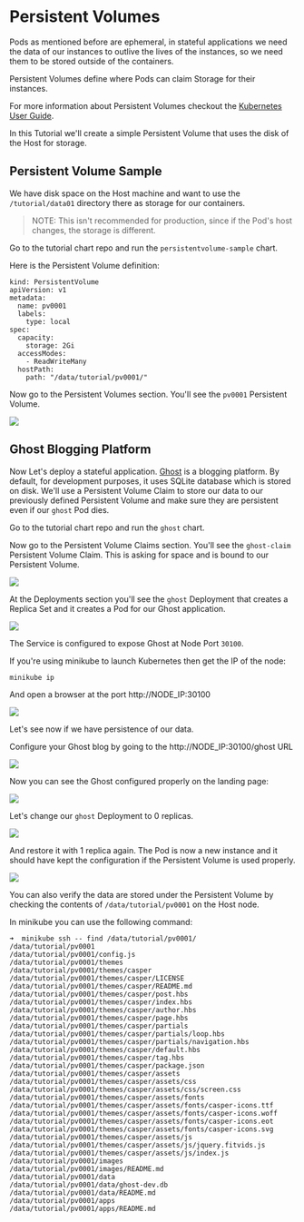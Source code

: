 # Persistent Volumes

Pods as mentioned before are ephemeral, in stateful applications we need the data of our instances to outlive the lives of the instances, so we need them to be stored outside of the containers.

Persistent Volumes define where Pods can claim Storage for their instances.

For more information about Persistent Volumes checkout the [Kubernetes User Guide](http://kubernetes.io/docs/user-guide/persistent-volumes/).

In this Tutorial we'll create a simple Persistent Volume that uses the disk of the Host for storage.

## Persistent Volume Sample

We have disk space on the Host machine and want to use the `/tutorial/data01` directory there as storage for our containers.

> NOTE: This isn't recommended for production, since if the Pod's host changes, the storage is different.

Go to the tutorial chart repo and run the `persistentvolume-sample` chart.

Here is the Persistent Volume definition:

```
kind: PersistentVolume
apiVersion: v1
metadata:
  name: pv0001
  labels:
    type: local
spec:
  capacity:
    storage: 2Gi
  accessModes:
    - ReadWriteMany
  hostPath:
    path: "/data/tutorial/pv0001/"

```

Now go to the Persistent Volumes section. You'll see the `pv0001` Persistent Volume.

![](/assets/persistent-volumes.png)

## Ghost Blogging Platform

Now Let's deploy a stateful application. [Ghost](https://ghost.org/) is a blogging platform. By default, for development purposes, it uses SQLite database which is stored on disk. We'll use a Persistent Volume Claim to store our data to our previously defined Persistent Volume and make sure they are persistent even if our `ghost` Pod dies.

Go to the tutorial chart repo and run the `ghost` chart.

Now go to the Persistent Volume Claims section. You'll see the `ghost-claim` Persistent Volume Claim. This is asking for space and is bound to our Persistent Volume.

![](/assets/persistent-volume-claim.png)

At the Deployments section you'll see the `ghost` Deployment that creates a Replica Set and it creates a Pod for our Ghost application.

![](/assets/Ghost.png)

The Service is configured to expose Ghost at Node Port `30100`.

If you're using minikube to launch Kubernetes then get the IP of the node:

```
minikube ip
```

And open a browser at the port http://NODE_IP:30100

![](/assets/Ghost-browser.png)

Let's see now if we have persistence of our data.

Configure your Ghost blog by going to the http://NODE_IP:30100/ghost URL

![](/assets/Ghost-setup.png)

Now you can see the Ghost configured properly on the landing page:

![](/assets/Ghost-configured.png)

Let's change our `ghost` Deployment to 0 replicas.

![](/assets/Ghost-stopping.png)

And restore it with 1 replica again. The Pod is now a new instance and it should have kept the configuration if the Persistent Volume is used properly.

![](/assets/Ghost-configured.png)

You can also verify the data are stored under the Persistent Volume by checking the contents of `/data/tutorial/pv0001` on the Host node.

In minikube you can use the following command:

```
➜  minikube ssh -- find /data/tutorial/pv0001/
/data/tutorial/pv0001
/data/tutorial/pv0001/config.js
/data/tutorial/pv0001/themes
/data/tutorial/pv0001/themes/casper
/data/tutorial/pv0001/themes/casper/LICENSE
/data/tutorial/pv0001/themes/casper/README.md
/data/tutorial/pv0001/themes/casper/post.hbs
/data/tutorial/pv0001/themes/casper/index.hbs
/data/tutorial/pv0001/themes/casper/author.hbs
/data/tutorial/pv0001/themes/casper/page.hbs
/data/tutorial/pv0001/themes/casper/partials
/data/tutorial/pv0001/themes/casper/partials/loop.hbs
/data/tutorial/pv0001/themes/casper/partials/navigation.hbs
/data/tutorial/pv0001/themes/casper/default.hbs
/data/tutorial/pv0001/themes/casper/tag.hbs
/data/tutorial/pv0001/themes/casper/package.json
/data/tutorial/pv0001/themes/casper/assets
/data/tutorial/pv0001/themes/casper/assets/css
/data/tutorial/pv0001/themes/casper/assets/css/screen.css
/data/tutorial/pv0001/themes/casper/assets/fonts
/data/tutorial/pv0001/themes/casper/assets/fonts/casper-icons.ttf
/data/tutorial/pv0001/themes/casper/assets/fonts/casper-icons.woff
/data/tutorial/pv0001/themes/casper/assets/fonts/casper-icons.eot
/data/tutorial/pv0001/themes/casper/assets/fonts/casper-icons.svg
/data/tutorial/pv0001/themes/casper/assets/js
/data/tutorial/pv0001/themes/casper/assets/js/jquery.fitvids.js
/data/tutorial/pv0001/themes/casper/assets/js/index.js
/data/tutorial/pv0001/images
/data/tutorial/pv0001/images/README.md
/data/tutorial/pv0001/data
/data/tutorial/pv0001/data/ghost-dev.db
/data/tutorial/pv0001/data/README.md
/data/tutorial/pv0001/apps
/data/tutorial/pv0001/apps/README.md
```
